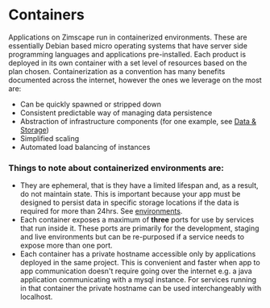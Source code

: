 # Containers

Applications on Zimscape run in containerized environments. These are essentially Debian based micro 
operating systems that have server side programming languages and applications pre-installed. 
Each product is deployed in its own container with a set level of resources based on the plan chosen. 
Containerization as a convention has many benefits documented across the internet, however the ones we 
leverage on the most are:

- Can be quickly spawned or stripped down
- Consistent predictable way of managing data persistence
- Abstraction of infrastructure components (for one example, see [Data & Storage](../data.md))
- Simplified scaling
- Automated load balancing of instances

### Things to note about containerized environments are:

- They are ephemeral, that is they have a limited lifespan and, as a result, do not maintain state. This is 
important because your app must be designed to persist data in specific storage locations if the data is 
required for more than 24hrs. See [environments](environments.md).
- Each container exposes a maximum of **three** ports for use by services that run inside it. These ports
are primarily for the development, staging and live environments but can be re-purposed if a service needs
to expose more than one port.
- Each container has a private hostname accessible only by applications deployed in the same project. This 
is convenient and faster when app to app communication doesn't require going over the internet e.g. a java
application communicating with a mysql instance. For services running in that container the private hostname 
can be used interchangeably with localhost.

